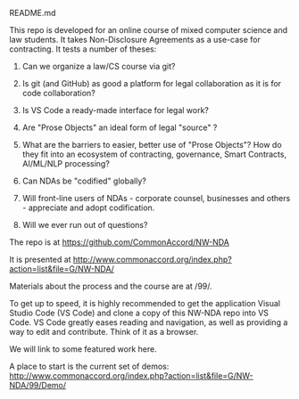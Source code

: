 README.md

This repo is developed for an online course of mixed computer science and law students.  It takes Non-Disclosure Agreements as a use-case for contracting.  It tests a number of theses:

1. Can we organize a law/CS course via git?

1. Is git (and GitHub) as good a platform for legal collaboration as it is for code collaboration?

1. Is VS Code a ready-made interface for legal work? 

1. Are "Prose Objects" an ideal form of legal "source" ?

1. What are the barriers to easier, better use of "Prose Objects"?  How do they fit into an ecosystem of contracting, governance, Smart Contracts, AI/ML/NLP processing?

1. Can NDAs be "codified" globally?

1. Will front-line users of NDAs - corporate counsel, businesses and others - appreciate and adopt codification.

1. Will we ever run out of questions?


The repo is at <a href="https://github.com/CommonAccord/NW-NDA">https://github.com/CommonAccord/NW-NDA</a>

It is presented at <a href="http://www.commonaccord.org/index.php?action=list&file=G/NW-NDA/">http://www.commonaccord.org/index.php?action=list&file=G/NW-NDA/</a>


Materials about the process and the course are at /99/.

To get up to speed, it is highly recommended to get the application Visual Studio Code (VS Code) and clone a copy of this NW-NDA repo into VS Code.  VS Code greatly eases reading and navigation, as well as providing a way to edit and contribute.  Think of it as a browser.

We will link to some featured work here. 

A place to start is the current set of demos: <a href="http://www.commonaccord.org/index.php?action=list&file=G/NW-NDA/99/Demo/">http://www.commonaccord.org/index.php?action=list&file=G/NW-NDA/99/Demo/</a>
